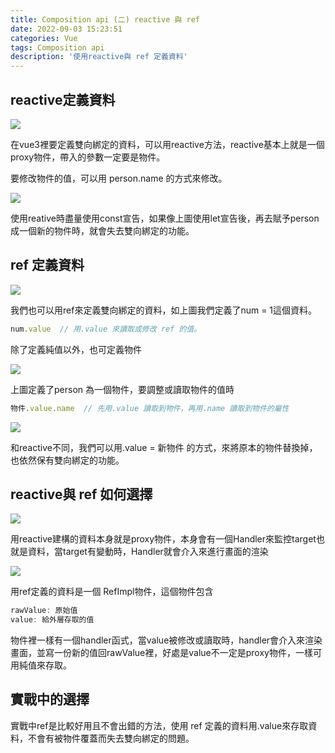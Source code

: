 ```yaml
---
title: Composition api (二) reactive 與 ref
date: 2022-09-03 15:23:51
categories: Vue
tags: Composition api
description: '使用reactive與 ref 定義資料'
---
```


## reactive定義資料

![](https://cdn-images-1.medium.com/max/1100/1*SdlSgQtLZc3-11s1o_pXxQ.png)

在vue3裡要定義雙向綁定的資料，可以用reactive方法，reactive基本上就是一個proxy物件，帶入的參數一定要是物件。

要修改物件的值，可以用 person.name 的方式來修改。

![](https://cdn-images-1.medium.com/max/1100/1*NOBpSjy6lqEqoayTvw4GTg.png)

使用reative時盡量使用const宣告，如果像上圖使用let宣告後，再去賦予person成一個新的物件時，就會失去雙向綁定的功能。

## ref 定義資料

![](https://cdn-images-1.medium.com/max/1100/1*A_cirZ994ZMmm6N3jrtrhg.png)

我們也可以用ref來定義雙向綁定的資料，如上圖我們定義了num = 1這個資料。

``` js
num.value  // 用.value 來讀取或修改 ref 的值。
```

除了定義純值以外，也可定義物件

![](https://cdn-images-1.medium.com/max/1100/1*fUnxj_qNyfwHIb8wSWfjHw.png)

上圖定義了person 為一個物件，要調整或讀取物件的值時

``` js
物件.value.name  // 先用.value 讀取到物件，再用.name 讀取到物件的屬性
```

![](https://cdn-images-1.medium.com/max/1100/1*MRGXPNfkIAtWOoL-ISIZZA.png)

和reactive不同，我們可以用.value = 新物件 的方式，來將原本的物件替換掉，也依然保有雙向綁定的功能。

## reactive與 ref 如何選擇

![](https://cdn-images-1.medium.com/max/1100/1*rb-oWwlZ-Q8IWAJgPniDCA.png)

用reactive建構的資料本身就是proxy物件，本身會有一個Handler來監控target也就是資料，當target有變動時，Handler就會介入來進行畫面的渲染

![](https://cdn-images-1.medium.com/max/1100/1*GDB2jgjjgJb1PvmuSxWZqg.png)

用ref定義的資料是一個 RefImpl物件，這個物件包含

``` js
rawValue: 原始值
value: 給外層存取的值
```

物件裡一樣有一個handler函式，當value被修改或讀取時，handler會介入來渲染畫面，並寫一份新的值回rawValue裡，好處是value不一定是proxy物件，一樣可用純值來存取。

## 實戰中的選擇

實戰中ref是比較好用且不會出錯的方法，使用 ref 定義的資料用.value來存取資料，不會有被物件覆蓋而失去雙向綁定的問題。
